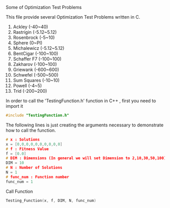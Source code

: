 Some of Optimization Test Problems

This file provide several Optimization Test Problems written in C.

1. Ackley (-40~40)
2. Rastrigin (-5.12~5.12)
3. Rosenbrock (-5~10)
4. Sphere (0~PI)
5. Michalewicz (-5.12~5.12)
6. BentCigar (-100~100)
7. Schaffer F7 (-100~100)
8. Zakharov (-100~100)
9. Griewank (-600~600)
10. Schwefel (-500~500)
11. Sum Squares (-10~10)
12. Powell (-4~5)
13. Trid (-200~200)

In order to call the 'TestingFunction.h' function in C++ , first you need to import it 
```cpp
#include "TestingFunction.h"
```

The following lines is just creating the arguments necessary to demonstrate how to call the function.

```cpp
# x : Solutions
x = [0,0,0,0,0,0,0,0,0,0]
# f : Fitness Value
f = [0.0]
# DIM : Dimensions (In general we will set Dimension to 2,10,30,50,100)
DIM = 10
# N : Number of Solutions
N = 1
# func_num : Function number
func_num = 1
```

Call Function 
```cpp
Testing_Function(x, f, DIM, N, func_num)
```

